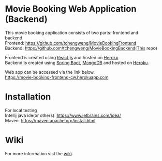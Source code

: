 # Movie Booking Web Application (Backend)  
This movie booking application consists of two parts: frontend and backend.  
Frontend: https://github.com/tchengweng/MovieBookingFrontend  
Backend: https://github.com/tchengweng/MovieBookingBackend(This repo)  

Frontend is created using [React.js] and hosted on [Heroku].  
Backend is created using [Spring Boot], [MongoDB] and hosted on [Heroku].  

Web app can be accessed via the link below.  
https://movie-booking-frontend-cw.herokuapp.com  

# Installation
For local testing  
Intellij java ide(or others): https://www.jetbrains.com/idea/  
Maven: https://maven.apache.org/install.html  
  
# Wiki
For more information vist the [wiki].

[Web app]: <https://movie-booking-frontend-cw.herokuapp.com>
[Heroku]: <https://heroku.com/>
[React.js]: <https://reactjs.org/>
[Spring Boot]: <https://spring.io/>
[MongoDB]: <https://www.mongodb.com/>
[Spring Initializr]: <https://start.spring.io/>
[IntelliJ IDEA]: <https://www.jetbrains.com/idea/>
[Config Vars]:<https://devcenter.heroku.com/articles/config-vars>
[Heroku Github integration]:<https://devcenter.heroku.com/articles/github-integration>
[wiki]: <https://github.com/tchengweng/MovieBookingBackend/wiki>
